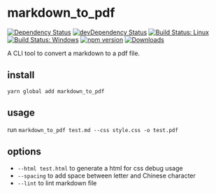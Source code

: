 # markdown_to_pdf

[![Dependency Status](https://david-dm.org/plantain-00/markdown_to_pdf.svg)](https://david-dm.org/plantain-00/markdown_to_pdf)
[![devDependency Status](https://david-dm.org/plantain-00/markdown_to_pdf/dev-status.svg)](https://david-dm.org/plantain-00/markdown_to_pdf#info=devDependencies)
[![Build Status: Linux](https://travis-ci.org/plantain-00/markdown_to_pdf.svg?branch=master)](https://travis-ci.org/plantain-00/markdown_to_pdf)
[![Build Status: Windows](https://ci.appveyor.com/api/projects/status/github/plantain-00/markdown_to_pdf?branch=master&svg=true)](https://ci.appveyor.com/project/plantain-00/markdown_to_pdf/branch/master)
[![npm version](https://badge.fury.io/js/markdown_to_pdf.svg)](https://badge.fury.io/js/markdown_to_pdf)
[![Downloads](https://img.shields.io/npm/dm/markdown_to_pdf.svg)](https://www.npmjs.com/package/markdown_to_pdf)

A CLI tool to convert a markdown to a pdf file.

## install

`yarn global add markdown_to_pdf`

## usage

run `markdown_to_pdf test.md --css style.css -o test.pdf`

## options

+ `--html test.html` to generate a html for css debug usage
+ `--spacing` to add space between letter and Chinese character
+ `--lint` to lint markdown file

